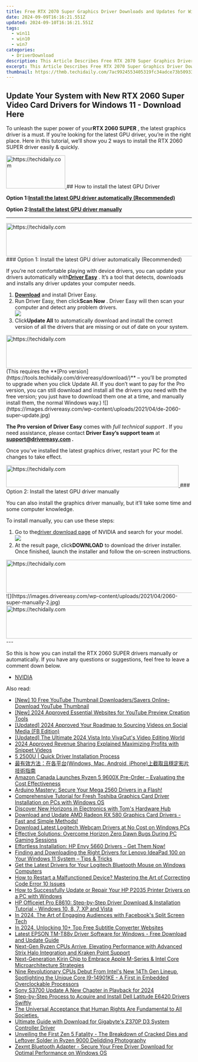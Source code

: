 ```yaml
---
title: Free RTX 2070 Super Graphics Driver Downloads and Updates for Windows 11
date: 2024-09-09T16:16:21.551Z
updated: 2024-09-10T16:16:21.551Z
tags:
  - win11
  - win10
  - win7
categories:
  - DriverDownload
description: This Article Describes Free RTX 2070 Super Graphics Driver Downloads and Updates for Windows 11
excerpt: This Article Describes Free RTX 2070 Super Graphics Driver Downloads and Updates for Windows 11
thumbnail: https://thmb.techidaily.com/7ac9924553405319fc34adce73b50933080c4e0b7ab947e877cf6636c606146d.jpg
---
```


## Update Your System with New RTX 2060 Super Video Card Drivers for Windows 11 - Download Here

To unleash the super power of your**RTX 2060 SUPER** , the latest graphics driver is a must. If you’re looking for the latest GPU driver, you’re in the right place. Here in this tutorial, we’ll show you 2 ways to install the RTX 2060 SUPER driver easily & quickly.

<!-- affiliate ads begin -->
<a href="https://aligracehair.sjv.io/c/5597632/2135366/19272" target="_top" id="2135366">
  <img src="//a.impactradius-go.com/display-ad/19272-2135366" border="0" alt="https://techidaily.com" width="160" height="90"/>
</a>
<img height="0" width="0" src="https://aligracehair.sjv.io/i/5597632/2135366/19272" style="position:absolute;visibility:hidden;" border="0" />
<!-- affiliate ads end -->
## How to install the latest GPU Driver

 **Option 1:[Install the latest GPU driver automatically (Recommended)](https://www.drivereasy.com/knowledge/rtx-2060-super-drivers-download-update-for-windows-10/#option1)**

 **Option 2:[Install the latest GPU driver manually](https://tools.techidaily.com/drivereasy/download/)**

---

<!-- affiliate ads begin -->
<a href="https://ephamedtechinc.pxf.io/c/5597632/2137220/26400" target="_top" id="2137220">
  <img src="//a.impactradius-go.com/display-ad/26400-2137220" border="0" alt="https://techidaily.com" width="728" height="90"/>
</a>
<img height="0" width="0" src="https://ephamedtechinc.pxf.io/i/5597632/2137220/26400" style="position:absolute;visibility:hidden;" border="0" />
<!-- affiliate ads end -->
### Option 1: Install the latest GPU driver automatically (Recommended)

 If you’re not comfortable playing with device drivers, you can update your drivers automatically with[**Driver Easy**](https://tools.techidaily.com/drivereasy/download/) . It’s a tool that detects, downloads and installs any driver updates your computer needs.

1. **[Download](https://tools.techidaily.com/drivereasy/download/)**  and install Driver Easy.
2. Run Driver Easy, then click**Scan Now** . Driver Easy will then scan your computer and detect any problem drivers.  
![](https://images.drivereasy.com/wp-content/uploads/2020/11/Scan-now-1.jpg)
3. Click**Update All** to automatically download and install the correct version of all the drivers that are missing or out of date on your system.  
<!-- affiliate ads begin -->
<a href="https://appsumo.8odi.net/c/5597632/2137395/7443" target="_top" id="2137395">
  <img src="//a.impactradius-go.com/display-ad/7443-2137395" border="0" alt="https://techidaily.com" width="728" height="90"/>
</a>
<img height="0" width="0" src="https://appsumo.8odi.net/i/5597632/2137395/7443" style="position:absolute;visibility:hidden;" border="0" />
<!-- affiliate ads end -->
 (This requires the **[Pro version](https://tools.techidaily.com/drivereasy/download/)**  – you’ll be prompted to upgrade when you click Update All. If you don’t want to pay for the Pro version, you can still download and install all the drivers you need with the free version; you just have to download them one at a time, and manually install them, the normal Windows way.)  
![](https://images.drivereasy.com/wp-content/uploads/2021/04/de-2060-super-update.jpg)

**The Pro version of Driver Easy** comes with _full technical support_ . If you need assistance, please contact **Driver Easy’s support team** at **[support@drivereasy.com](https://tools.techidaily.com/drivereasy/download/) .**

 Once you’ve installed the latest graphics driver, restart your PC for the changes to take effect.

<!-- affiliate ads begin -->
<a href="https://bluettius.sjv.io/c/5597632/2139118/17108" target="_top" id="2139118">
  <img src="//a.impactradius-go.com/display-ad/17108-2139118" border="0" alt="https://techidaily.com" width="468" height="60"/>
</a>
<img height="0" width="0" src="https://bluettius.sjv.io/i/5597632/2139118/17108" style="position:absolute;visibility:hidden;" border="0" />
<!-- affiliate ads end -->
### Option 2: Install the latest GPU driver manually

 You can also install the graphics driver manually, but it’ll take some time and some computer knowledge.

To install manually, you can use these steps:

1. Go to the[driver download page](https://tools.techidaily.com/drivereasy/download/) of NVIDIA and search for your model.  
![](https://images.drivereasy.com/wp-content/uploads/2021/04/2060-super-manually-1.jpg)
2. At the result page, click**DOWNLOAD** to download the driver installer. Once finished, launch the installer and follow the on-screen instructions.  
<!-- affiliate ads begin -->
<a href="https://ephamedtechinc.pxf.io/c/5597632/2123508/26400" target="_top" id="2123508">
  <img src="//a.impactradius-go.com/display-ad/26400-2123508" border="0" alt="https://techidaily.com" width="728" height="90"/>
</a>
<img height="0" width="0" src="https://ephamedtechinc.pxf.io/i/5597632/2123508/26400" style="position:absolute;visibility:hidden;" border="0" />
<!-- affiliate ads end -->
![](https://images.drivereasy.com/wp-content/uploads/2021/04/2060-super-manually-2.jpg)

<!-- affiliate ads begin -->
<a href="https://unicoeye.pxf.io/c/5597632/2134228/18498" target="_top" id="2134228">
  <img src="//a.impactradius-go.com/display-ad/18498-2134228" border="0" alt="https://techidaily.com" width="728" height="90"/>
</a>
<img height="0" width="0" src="https://unicoeye.pxf.io/i/5597632/2134228/18498" style="position:absolute;visibility:hidden;" border="0" />
<!-- affiliate ads end -->
---

 So this is how you can install the RTX 2060 SUPER drivers manually or automatically. If you have any questions or suggestions, feel free to leave a comment down below.

* [NVIDIA](https://tools.techidaily.com/drivereasy/download/)

<ins class="adsbygoogle"
     style="display:block"
     data-ad-format="autorelaxed"
     data-ad-client="ca-pub-7571918770474297"
     data-ad-slot="1223367746"></ins>



<ins class="adsbygoogle"
     style="display:block"
     data-ad-client="ca-pub-7571918770474297"
     data-ad-slot="8358498916"
     data-ad-format="auto"
     data-full-width-responsive="true"></ins>

<span class="atpl-alsoreadstyle">Also read:</span>
<div><ul>
<li><a href="https://youtube-clips.techidaily.com/new-10-free-youtube-thumbnail-downloaderssavers-online-download-youtube-thumbnail/"><u>[New] 10 Free YouTube Thumbnail Downloaders/Savers Online-Download YouTube Thumbnail</u></a></li>
<li><a href="https://facebook-video-share.techidaily.com/new-2024-approved-essential-websites-for-youtube-preview-creation-tools/"><u>[New] 2024 Approved  Essential Websites for YouTube Preview Creation Tools</u></a></li>
<li><a href="https://facebook-clips.techidaily.com/updated-2024-approved-your-roadmap-to-sourcing-videos-on-social-media-fb-edition/"><u>[Updated] 2024 Approved  Your Roadmap to Sourcing Videos on Social Media (FB Edition)</u></a></li>
<li><a href="https://some-skills.techidaily.com/updated-the-ultimate-2024-vista-into-vivacuts-video-editing-world/"><u>[Updated] The Ultimate 2024 Vista Into VivaCut's Video Editing World</u></a></li>
<li><a href="https://youtube-stream.techidaily.com/2024-approved-revenue-sharing-explained-maximizing-profits-with-snippet-videos/"><u>2024 Approved  Revenue Sharing Explained  Maximizing Profits with Snippet Videos</u></a></li>
<li><a href="https://hardware-help.techidaily.com/5-2500u-quick-driver-installation-process/"><u>5 2500U | Quick Driver Installation Process</u></a></li>
<li><a href="https://some-knowledge.techidaily.com/windows-mac-android-iphone/"><u>最有效方法：在各平台(Windows, Mac, Android, iPhone)上截取且穩定影片技術指南</u></a></li>
<li><a href="https://hardware-help.techidaily.com/amazon-canada-launches-ryzen-5-9600x-pre-order-evaluating-the-cost-effectiveness/"><u>Amazon Canada Launches Ryzen 5 9600X Pre-Order – Evaluating the Cost Effectiveness</u></a></li>
<li><a href="https://hardware-help.techidaily.com/1722953982951-arduino-mastery-secure-your-mega-2560-drivers-in-a-flash/"><u>Arduino Mastery: Secure Your Mega 2560 Drivers in a Flash!</u></a></li>
<li><a href="https://hardware-help.techidaily.com/comprehensive-tutorial-for-fresh-toshiba-graphics-card-driver-installation-on-pcs-with-windows-os/"><u>Comprehensive Tutorial for Fresh Toshiba Graphics Card Driver Installation on PCs with Windows OS</u></a></li>
<li><a href="https://hardware-help.techidaily.com/discover-new-horizons-in-electronics-with-toms-hardware-hub/"><u>Discover New Horizons in Electronics with Tom's Hardware Hub</u></a></li>
<li><a href="https://hardware-help.techidaily.com/download-and-update-amd-radeon-rx-580-graphics-card-drivers-fast-and-simple-methods/"><u>Download and Update AMD Radeon RX 580 Graphics Card Drivers - Fast and Simple Methods!</u></a></li>
<li><a href="https://hardware-help.techidaily.com/download-latest-logitech-webcam-drivers-at-no-cost-on-windows-pcs/"><u>Download Latest Logitech Webcam Drivers at No Cost on Windows PCs</u></a></li>
<li><a href="https://win-able.techidaily.com/effective-solutions-overcome-horizon-zero-dawn-bugs-during-pc-gaming-sessions/"><u>Effective Solutions: Overcome Horizon Zero Dawn Bugs During PC Gaming Sessions</u></a></li>
<li><a href="https://hardware-help.techidaily.com/1722968401699-effortless-installation-hp-envy-5660-drivers-get-them-now/"><u>Effortless Installation: HP Envy 5660 Drivers - Get Them Now!</u></a></li>
<li><a href="https://hardware-help.techidaily.com/finding-and-downloading-the-right-drivers-for-lenovo-ideapad-100-on-your-windows-11-system-tips-and-tricks/"><u>Finding and Downloading the Right Drivers for Lenovo IdeaPad 100 on Your Windows 11 System – Tips & Tricks</u></a></li>
<li><a href="https://hardware-help.techidaily.com/get-the-latest-drivers-for-your-logitech-bluetooth-mouse-on-windows-computers/"><u>Get the Latest Drivers for Your Logitech Bluetooth Mouse on Windows Computers</u></a></li>
<li><a href="https://techno-recovery.techidaily.com/how-to-restart-a-malfunctioned-device-mastering-the-art-of-correcting-code-error-10-issues/"><u>How to Restart a Malfunctioned Device? Mastering the Art of Correcting Code Error 10 Issues</u></a></li>
<li><a href="https://hardware-help.techidaily.com/how-to-successfully-update-or-repair-your-hp-p2035-printer-drivers-on-a-pc-with-windows/"><u>How to Successfully Update or Repair Your HP P2035 Printer Drivers on a PC with Windows</u></a></li>
<li><a href="https://hardware-help.techidaily.com/hp-officejet-pro-e8610-step-by-step-driver-download-and-installation-tutorial-windows-10-8-7-xp-and-vista/"><u>HP Officejet Pro E8610: Step-by-Step Driver Download & Installation Tutorial - Windows 10, 8, 7, XP and Vista</u></a></li>
<li><a href="https://facebook-video-recording.techidaily.com/in-2024-the-art-of-engaging-audiences-with-facebooks-split-screen-tech/"><u>In 2024, The Art of Engaging Audiences with Facebook's Split Screen Tech</u></a></li>
<li><a href="https://fox-cloud.techidaily.com/in-2024-unlocking-10plus-top-free-subtitle-converter-websites/"><u>In 2024, Unlocking 10+ Top Free Subtitle Converter Websites</u></a></li>
<li><a href="https://hardware-help.techidaily.com/latest-epson-tm-t88v-driver-software-for-windows-free-download-and-update-guide/"><u>Latest EPSON TM-T88v Driver Software for Windows - Free Download and Update Guide</u></a></li>
<li><a href="https://hardware-help.techidaily.com/next-gen-ryzen-cpus-arrive-elevating-performance-with-advanced-strix-halo-integration-and-kraken-point-support/"><u>Next-Gen Ryzen CPUs Arrive, Elevating Performance with Advanced Strix Halo Integration and Kraken Point Support</u></a></li>
<li><a href="https://hardware-help.techidaily.com/next-generation-kirin-chip-to-embrace-apple-m-series-and-intel-core-microarchitecture-strategies/"><u>Next-Generation Kirin Chip to Embrace Apple M-Series & Intel Core Microarchitecture Strategies</u></a></li>
<li><a href="https://hardware-help.techidaily.com/nine-revolutionary-cpus-debut-from-intels-new-14th-gen-lineup-spotlighting-the-unique-core-i9-14901ke-a-first-in-embedded-overclockable-processors/"><u>Nine Revolutionary CPUs Debut From Intel's New 14Th Gen Lineup, Spotlighting the Unique Core I9-14901KE - A First in Embedded Overclockable Processors</u></a></li>
<li><a href="https://extra-support.techidaily.com/sony-s3700-update-a-new-chapter-in-playback-for-2024/"><u>Sony S3700 Update  A New Chapter in Playback for 2024</u></a></li>
<li><a href="https://hardware-help.techidaily.com/step-by-step-process-to-acquire-and-install-dell-latitude-e6420-drivers-swiftly/"><u>Step-by-Step Process to Acquire and Install Dell Latitude E6420 Drivers Swiftly</u></a></li>
<li><a href="https://hardware-help.techidaily.com/the-universal-acceptance-that-human-rights-are-fundamental-to-all-societies/"><u>The Universal Acceptance that Human Rights Are Fundamental to All Societies.</u></a></li>
<li><a href="https://hardware-help.techidaily.com/ultimate-guide-with-download-for-gigabytes-z370p-d3-system-controller-driver/"><u>Ultimate Guide with Download for Gigabyte's Z370P D3 System Controller Driver</u></a></li>
<li><a href="https://hardware-help.techidaily.com/unveiling-the-first-zen-5-fatality-the-breakdown-of-cracked-dies-and-leftover-solder-in-ryzen-9000-delidding-photography/"><u>Unveiling the First Zen 5 Fatality - The Breakdown of Cracked Dies and Leftover Solder in Ryzen 9000 Delidding Photography</u></a></li>
<li><a href="https://hardware-help.techidaily.com/zexmt-bluetooth-adapter-secure-your-free-driver-download-for-optimal-performance-on-windows-os/"><u>Zexmt Bluetooth Adapter - Secure Your Free Driver Download for Optimal Performance on Windows OS</u></a></li>
</ul></div>

